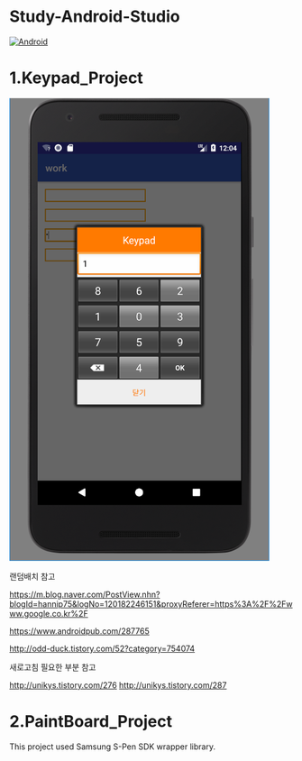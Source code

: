 ﻿# Study-Android-Studio
[![Android](https://img.shields.io/badge/Java-Android-green.svg)]()
<h1>1.Keypad_Project</h1>

[![Keypad](https://raw.githubusercontent.com/LeeSongA/Study-Android-Studio/master/screenshot/keypad.png)]()

랜덤배치
참고

https://m.blog.naver.com/PostView.nhn?blogId=hannip75&logNo=120182246151&proxyReferer=https%3A%2F%2Fwww.google.co.kr%2F

https://www.androidpub.com/287765

http://odd-duck.tistory.com/52?category=754074


새로고침
필요한
부분
참고

http://unikys.tistory.com/276
http://unikys.tistory.com/287

<h1>2.PaintBoard_Project</h1>

This project used Samsung S-Pen SDK wrapper library.
